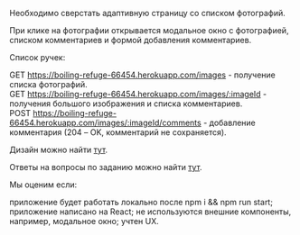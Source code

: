 Необходимо сверстать адаптивную страницу со списком фотографий.

При клике на фотографии открывается модальное окно с фотографией, списком комментариев и формой добавления комментариев.

Список ручек:

GET https://boiling-refuge-66454.herokuapp.com/images - получение списка фотографий.
<br />
GET https://boiling-refuge-66454.herokuapp.com/images/:imageId - получения большого изображения и списка комментариев.
<br />
POST https://boiling-refuge-66454.herokuapp.com/images/:imageId/comments - добавление комментария (204 – OK, комментарий не сохраняется).

Дизайн можно найти <a href = 'https://www.figma.com/file/3VP0QDK3kjdfbkj8TRrtsx/Test-task?node-id=0%3A2'>тут</a>.

Ответы на вопросы по заданию можно найти <a href="mailto:varkadov@avito.ru">тут</a>.​

Мы оценим если:

приложение будет работать локально после npm i && npm run start;
приложение написано на React;
не используются внешние компоненты, например, модальное окно;
учтен UX.
